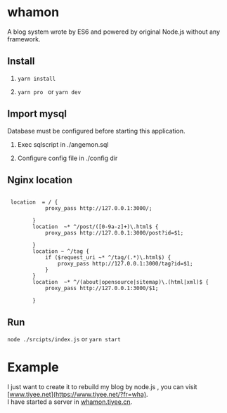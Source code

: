 # whamon

A blog system wrote by ES6 and powered by original Node.js without any framework.


## Install

1.  `yarn install`

2.  `yarn pro ` or  `yarn dev`


## Import mysql

Database  must be configured before starting this application.


1. Exec sqlscript in ./angemon.sql

2. Configure config file in ./config dir

## Nginx location

```

 location  = / {
            proxy_pass http://127.0.0.1:3000/;

        }
        location  ~* ^/post/([0-9a-z]+)\.html$ {
            proxy_pass http://127.0.0.1:3000/post?id=$1;

        }
        location ~ ^/tag {
            if ($request_uri ~* ^/tag/(.*)\.html$) {
                proxy_pass http://127.0.0.1:3000/tag?id=$1;
            }
        }
        location  ~* ^/(about|opensource|sitemap)\.(html|xml)$ {
            proxy_pass http://127.0.0.1:3000/$1;

        }
```

## Run

`node ./srcipts/index.js` or `yarn start`

# Example

I just want to create it to rebuild my blog by node.js , you can visit [www.tiyee.net](https://www.tiyee.net/?fr=wha).   
I have started a server in [whamon.tiyee.cn](https://whamon.tiyee.cn/?fr=wha).


